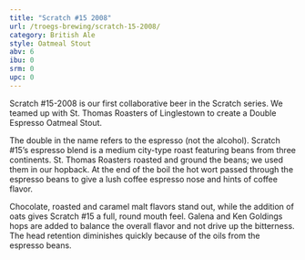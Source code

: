 ```yaml
---
title: "Scratch #15 2008"
url: /troegs-brewing/scratch-15-2008/
category: British Ale
style: Oatmeal Stout
abv: 6
ibu: 0
srm: 0
upc: 0
---
```

Scratch #15-2008 is our first collaborative beer in the Scratch series. We teamed up with St. Thomas Roasters of Linglestown to create a Double Espresso Oatmeal Stout.

The double in the name refers to the espresso (not the alcohol). Scratch #15’s espresso blend is a medium city-type roast featuring beans from three continents. St. Thomas Roasters roasted and ground the beans; we used them in our hopback. At the end of the boil the hot wort passed through the espresso beans to give a lush coffee espresso nose and hints of coffee flavor.

Chocolate, roasted and caramel malt flavors stand out, while the addition of oats gives Scratch #15 a full, round mouth feel. Galena and Ken Goldings hops are added to balance the overall flavor and not drive up the bitterness. The head retention diminishes quickly because of the oils from the espresso beans.

